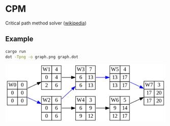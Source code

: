 # CPM

Critical path method solver ([wikipedia](https://en.wikipedia.org/wiki/Critical_path_method))


## Example
```sh
cargo run
dot -Tpng -o graph.png graph.dot
```
![graph](graph.png)